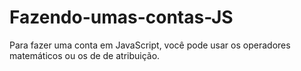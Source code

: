 # Fazendo-umas-contas-JS
Para fazer uma conta em JavaScript, você pode usar os operadores matemáticos ou os de de atribuição.
